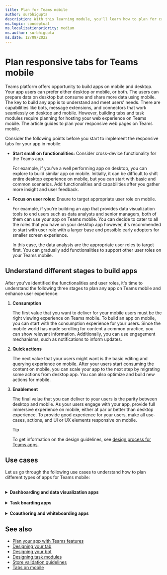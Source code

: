 ```yaml
---
title: Plan for Teams mobile
author: surbhigupta
description: With this learning module, you'll learn how to plan for creating an app on Teams mobile and understand different stages to build app.
ms.topic: conceptual
ms.localizationpriority: medium
ms.author: surbhigupta
ms.date: 12/09/2022
---
```

# Plan responsive tabs for Teams mobile

 Teams platform offers opportunity to build apps on mobile and desktop. Your app users can prefer either desktop or mobile, or both. The users can prepare data on desktop but consume and share more data using mobile. The key to build any app is to understand and meet users' needs. There are capabilities like bots, message extensions, and connectors that work seamlessly on desktop and mobile. However, building tabs and task modules require planning for hosting your web experience on Teams mobile. The article guides to plan your responsive web pages on Teams mobile.

Consider the following points before you start to implement the responsive tabs for your app in mobile:

* **Start small on functionalities:** Consider cross-device functionality for the Teams app.

    For example, if you've a well performing app on desktop, you can explore to build similar app on mobile. Initially, it can be difficult to shift entire desktop experience on mobile, but you can start with basic and common scenarios. Add functionalities and capabilities after you gather more insight and user feedback.

* **Focus on user roles:** Ensure to target appropriate user role on mobile.

    For example, if you're building an app that provides data visualization tools to end users such as data analysts and senior managers, both of them can use your app on Teams mobile. You can decide to cater to all the roles that you have on your desktop app however, it's recommended to start with user role with a larger base and possible early adopters for smaller screen experience.

    In this case, the data analysts are the appropriate user roles to target first. You can gradually add functionalities to support other user roles on your Teams mobile.

## Understand different stages to build apps

After you've identified the functionalities and user roles, it's time to understand the following three stages to plan any app on Teams mobile and enhance user experience:

1. **Consumption**

   The first value that you want to deliver for your mobile users must be the right viewing experience on Teams mobile. To build an app on mobile, you can start with the consumption experience for your users. Since the mobile world has made scrolling for content a common practice, you can show relevant information. Additionally, you can use engagement mechanisms, such as notifications to inform updates.

2. **Quick actions**

   The next value that your users might want is the basic editing and querying experience on mobile. After your users start consuming the content on mobile, you can scale your app to the next step by migrating some actions from desktop app. You can also optimize and build new actions for mobile.

3. **Enablement**

   The final value that you can deliver to your users is the parity between desktop and mobile. As your users engage with your app, provide full immersive experience on mobile, either at par or better than desktop experience. To provide good experience for your users, make all use-cases, actions, and UI or UX elements responsive on mobile.

    > [!TIP]
    > To get information on the design guidelines, see [design process for Teams apps](design-teams-app-process.md).

## Use cases

Let us go through the following use cases to understand how to plan different types of apps for Teams mobile:

<br>

<details>

<summary><b>Dashboarding and data visualization apps</b></summary>

You can understand how to plan responsive tabs for dashboarding and data visualization apps on Teams mobile platform.

Consumption:

In the first stage, you can implement the most basic consumption experience, to view data. The purpose of any app in the domain is to show data in the form of visualizations. In your app, you can show recently viewed visualizations on desktop, or list of all authorized charts for the users. After creating dashboards on desktop, users can access the information using mobile. You can show a detailed view of any chart selected by user as an expanded view in your tabs or by using task modules.

You can show the following information:

* Dashboards and summaries.
* Data visuals, maps, and infographics.
* Charts, graphs, and tables.

:::image type="content" source="../../assets/images/app-fundamentals/dashboarding-and-data-visualization-apps-consumption.png" alt-text="Show the data in the form of visualization.":::

Quick actions:

In the second stage, the users can work on the existing charts and visuals from desktop experience. You can introduce the following actions:

* Search content.
* Filter data.
* Create bookmarks.

:::image type="content" source="../../assets/images/app-fundamentals/dashboarding-and-data-visualization-apps-quick-actions.png" alt-text="Quick actions on the existing chart and visuals.":::

Enablement:

In the third stage, enable users to create content such as, charts and graphics from scratch. Ensure to introduce all the capabilities in your app for mobile. For example, you can use task modules to help access specific data items with detailed view.

You can provide following access to users:

* Modify title and description.
* Insert data items to create visualizations.
* Share visualizations in a channel or group chat.

:::image type="content" source="../../assets/images/app-fundamentals/dashboarding-and-data-visualization-apps-enablement.png" alt-text="Enable users to create content such as charts graphics.":::

<br>

</details>

<br>

<details>

<summary><b>Task boarding apps</b></summary>

You can understand how to plan responsive tabs for task boarding apps on Teams mobile platform.

Consumption:

In the first stage, your app can show the list of tasks to the user in a vertical stack. If there are multiple categories of tasks, such as **Proposed**, **Active**, and **Closed** then provide filters for showing grouped tasks or as headers to see the grouped tasks.

:::image type="content" source="../../assets/images/app-fundamentals/taskboarding-apps-consumption.png" alt-text="Shows the list of tasks in a vertical stack.":::

Quick actions:

In the second stage, you can provide the following app access to users:

* Create tasks or items with the mandatory fields to reduce cognitive load of the users.
* Change the board type or view.
* Review tasks by expanding the view.
* Use task modules to see detailed view.
* Move the tasks into different categories.
* Share relevant tasks in chats and channels through emails and activity feed.

:::image type="content" source="../../assets/images/app-fundamentals/taskboarding-apps-quick-actions.png" alt-text="Create tasks to reduce cognitive load of the users.":::

Enablement:

In the third stage, you can enable users' experience with the following activities:

* Add new projects and boards.
* Add and modify different categories, such as **Proposed**, **Active**, and **Closed**.
* Configure the tasks for comments, attachments, and other complex features.

:::image type="content" source="../../assets/images/app-fundamentals/taskboarding-apps-enablement.png" alt-text="Enable the user experience by adding projects and boards.":::

<br>

</details>

<br>

<details>

<summary><b>Coauthoring and whiteboarding apps</b></summary>

You can understand how to plan responsive tabs for coauthoring and whiteboarding apps on Teams mobile platform.

Consumption:

In the first stage, you can consider desktop experience to show the content and assets in your app.  You can show the following functions:

* Comments or feedback.
* Zoom in or out.
* Current stage or progress of a pending document.

:::image type="content" source="../../assets/images/app-fundamentals/coauthoring-and-whiteboarding-apps-consumption.png" alt-text="Shows content and assets in desktop experience.":::

Quick actions:

In the second stage, you can introduce the following actions:

* Create new board for collaboration or new documents for signing.
* Share boards internally and also with guests.
* Configure admin permissions.

> [!TIP]
> You expose actions, which can be shown easily on the small screens.

:::image type="content" source="../../assets/images/app-fundamentals/coauthoring-and-whiteboarding-apps-quick-actions.png" alt-text="Introduces to create new board for collaboration.":::

Enablement:

In the third stage, provide complete experience to your users. You can enable users' experience with the following activities:

* Adding text, shapes, and quick notes.
* Navigate around content.
* Add layers and filters.
* Delete, undo, and redo operations.
* Access camera and microphone using TeamsJS APIs. For more information on device capabilities, see [device capabilities overview](../device-capabilities/device-capabilities-overview.md).

:::image type="content" source="../../assets/images/app-fundamentals/coauthoring-and-whiteboarding-apps-enablement.png" alt-text="Enable user experience by adding text shapes and quick notes and other capabilities.":::

<br>

</details>

## See also

* [Plan your app with Teams features](../app-fundamentals-overview.md)
* [Designing your tab](../../tabs/design/tabs.md)
* [Designing your bot](../../bots/design/bots.md)
* [Designing task modules](../..//task-modules-and-cards/task-modules/design-teams-task-modules.md)
* [Store validation guidelines](../deploy-and-publish/appsource/prepare/teams-store-validation-guidelines.md)
* [Tabs on mobile](../../tabs/design/tabs-mobile.md)
